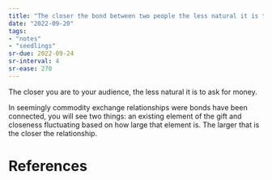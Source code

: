 ```yaml
---
title: "The closer the bond between two people the less natural it is to commodify exchanges"
date: "2022-09-20"
tags:
- "notes"
- "seedlings"
sr-due: 2022-09-24
sr-interval: 4
sr-ease: 270
---
```


The closer you are to your audience, the less natural it is to ask for money.

In seemingly commodity exchange relationships were bonds have been connected, you will see two things: an existing element of the gift and closeness fluctuating based on how large that element is. The larger that is the closer the relationship.

# References